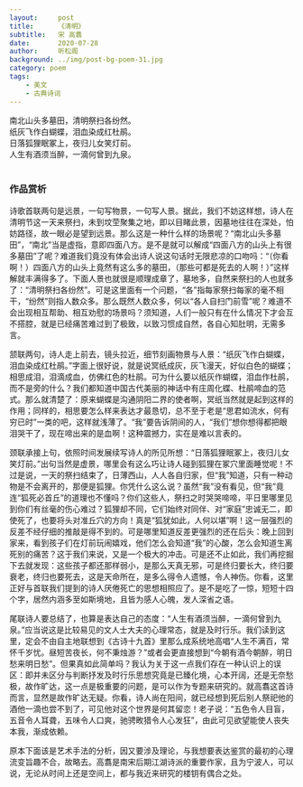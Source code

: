 ```yaml
---
layout:     post
title:      《清明》
subtitle:   宋 高翥
date:       2020-07-28
author:     听松阁
background: ../img/post-bg-poem-31.jpg
category: poem
tags:
    - 美文
    - 古典诗词
---
```



南北山头多墓田，清明祭扫各纷然。<br>
纸灰飞作白蝴蝶，泪血染成红杜鹃。<br>
日落狐狸眠冢上，夜归儿女笑灯前。<br>
人生有酒须当醉，一滴何曾到九泉。<br>
<br>

### 作品赏析
诗歌首联两句是远景，一句写物景，一句写人景。据此，我们不妨这样想，诗人在清明节这一天来祭扫，未到坟茔聚集之地，即以目睹此景，因墓地往往在深处，怕妨路径，故一眼必是望到远景。那么这是一种什么样的场景呢？“南北山头多墓田”，“南北”当是虚指，意即四面八方。是不是就可以解成“四面八方的山头上有很多墓田”了呢？难道我们竟没有体会出诗人说这句话时无限悲凉的口吻吗：“（你看啊！）四面八方的山头上竟然有这么多的墓田，（那些可都是死去的人啊！）”这样解就丰满得多了。下面人景也就很是顺理成章了，墓地多，自然来祭扫的人也就多了：“清明祭扫各纷然”。可是这里面有一个问题，“各”指每家祭扫每家的毫不相干，“纷然”则指人数众多。那么既然人数众多，何以“各人自扫门前雪”呢？难道不会出现相互帮助、相互劝慰的场景吗？须知道，人们一般只有在什么情况下才会互不搭腔，就是已经痛苦难过到了极致，以致习惯成自然，各自心知肚明，无需多言。

颔联两句，诗人走上前去，镜头拉近，细节刻画物景与人景：“纸灰飞作白蝴蝶，泪血染成红杜鹃。”字面上很好说，就是说冥纸成灰，灰飞漫天，好似白色的蝴蝶；相思成泪，泪滴成血，仿佛红色的杜鹃。可为什么要以纸灰作蝴蝶，泪血作杜鹃，而不是旁的什么？我们都知道中国古代美丽的神话中有庄周化蝶、杜鹃啼血的范式。那么就清楚了：原来蝴蝶是沟通阴阳二界的使者啊，冥纸当然就是起到这样的作用；同样的，相思要怎么样来表达才最恳切，总不至于老是“思君如流水，何有穷已时”一类的吧，这样就浅薄了。“我”要告诉阴间的人，“我们”想你想得都把眼泪哭干了，现在啼出来的是血啊！这种震撼力，实在是难以言表的。

颈联承接上句，依照时间发展续写诗人的所见所想：“日落狐狸眠冢上，夜归儿女笑灯前。”出句当然是虚景，哪里会有这么巧让诗人碰到狐狸在冢穴里面睡觉呢！不过是说，一天的祭扫结束了，日薄西山，人人各自归家，但“我”知道，只有一种动物是不会离开的，那便是狐狸。你凭什么这么说？虽然“我”没有看见，但“我”竟连“狐死必首丘”的道理也不懂吗？你们这些人，祭扫之时哭哭啼啼，平日里哪里见到你们有丝毫的伤心难过？狐狸却不同，它们始终对同伴、对“家庭”忠诚无二，即使死了，也要将头对准丘穴的方向！真是“狐犹如此，人何以堪”啊！这一层强烈的反差不经仔细的推敲是得不到的。可是哪里知道反差更强烈的还在后头：晚上回到家来，看到孩子们在灯前玩闹嬉戏，他们怎么会知道“我”的心酸，怎么会知道生离死别的痛苦？这于我们来说，又是一个极大的冲击。可是还不止如此，我们再挖掘下去就发现：这些孩子都还那样弱小，是那么天真无邪，可是终归要长大，终归要衰老，终归也要死去，这是天命所在，是多么得令人遗憾，令人神伤。你看，这里正好与首联我们提到的诗人厌倦死亡的思想相照应了。是不是吃了一惊，短短十四个字，居然内涵多至如斯境地，且皆为感人心魄，发人深省之语。

尾联诗人要总结了，也算是表达自己的态度：“人生有酒须当醉，一滴何曾到九泉。”应当说这是比较易见的文人士大夫的心理常态，就是及时行乐。我们读到这里，定会不由自主地联想到《古诗十九首》里那么成系统地高唱“人生不满百，常怀千岁忧。昼短苦夜长，何不秉烛游？”或者会更直接想到“今朝有酒今朝醉，明日愁来明日愁”。但果真如此简单吗？我认为关于这一点我们存在一种认识上的误区：即并未区分与判断抒发及时行乐思想究竟是已臻化境，心本开阔，还是无奈愁极，故作旷达，这一点是极重要的问题，是可以作为专题来研究的。就高翥这首诗而言，显然是故作旷达无疑。你看，诗人尚在阳间，就已经想到死后别人祭祀他的酒他一滴也尝不到了，可见他对这个世界是何其留恋！老子说：“五色令人目盲，五音令人耳聋，五味令人口爽，驰骋畋猎令人心发狂”，由此可见欲望能使人丧失本我，渐成依赖。

原本下面该是艺术手法的分析，因又要涉及理论，与我想要表达鉴赏的最初的心理流变旨趣不合，故略去。高翥是南宋后期江湖诗派的重要作家，且为宁波人，可以说，无论从时间上还是空间上，都与我近来研究的楼钥有偶合之处。
